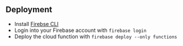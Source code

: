 ## Deployment
* Install [Firebse CLI](https://firebase.google.com/docs/cli#setup_update_cli)
* Login into your Firebase account with `firebase login`
* Deploy the cloud function with `firebase deploy --only functions`
